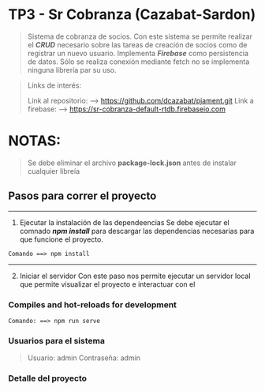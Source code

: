 # TP3 - Sr Cobranza (Cazabat-Sardon)
>Sistema de cobranza de socios.
Con este sistema se permite realizar el **_CRUD_** necesario sobre las tareas de creación de socios como de registrar un nuevo usuario.
Implementa **_Firebase_** como persistencia de datos. Sólo se realiza conexión mediante fetch no se implementa ninguna librería par su uso.


>Links de interés:
>
>Link al repositorio: --> https://github.com/dcazabat/pjament.git
>Link a firebase: --> https://sr-cobranza-default-rtdb.firebaseio.com
>

# NOTAS:

>Se debe eliminar el archivo **__package-lock.json__** antes de instalar cualquier libreía


## Pasos para correr el proyecto
---
1. Ejecutar la instalación de las dependeencias
    Se debe ejecutar el comnado **_npm install_** para descargar las dependencias necesarias para que funcione el proyecto.
```
Comando ==> npm install
```

---
2. Iniciar el servidor
    Con este paso nos permite ejecutar un servidor local que permite visualizar el proyecto e interactuar con el
### Compiles and hot-reloads for development

```
Comando: ==> npm run serve
```


### Usuarios para el sistema
>
> Usuario: admin
> Contraseña: admin
>


### Detalle del proyecto
